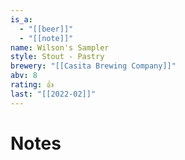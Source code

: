 ```yaml
---
is_a:
  - "[[beer]]"
  - "[[note]]"
name: Wilson's Sampler
style: Stout - Pastry
brewery: "[[Casita Brewing Company]]"
abv: 8
rating: 👍
last: "[[2022-02]]"
---
```

# Notes

